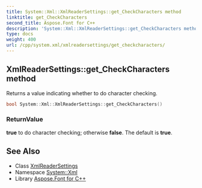 ```yaml
---
title: System::Xml::XmlReaderSettings::get_CheckCharacters method
linktitle: get_CheckCharacters
second_title: Aspose.Font for C++
description: 'System::Xml::XmlReaderSettings::get_CheckCharacters method. Returns a value indicating whether to do character checking in C++.'
type: docs
weight: 400
url: /cpp/system.xml/xmlreadersettings/get_checkcharacters/
---
```

## XmlReaderSettings::get_CheckCharacters method


Returns a value indicating whether to do character checking.

```cpp
bool System::Xml::XmlReaderSettings::get_CheckCharacters()
```


### ReturnValue

**true** to do character checking; otherwise **false**. The default is **true**.

## See Also

* Class [XmlReaderSettings](../)
* Namespace [System::Xml](../../)
* Library [Aspose.Font for C++](../../../)
